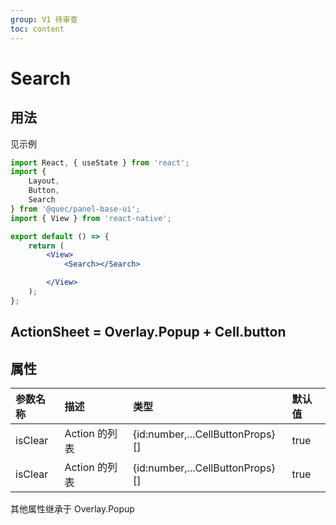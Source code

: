 ```yaml
---
group: V1 待审查
toc: content
---
```


# Search

## 用法

见示例

```jsx
import React, { useState } from 'react';
import {
    Layout,
    Button,
    Search
} from '@quec/panel-base-ui';
import { View } from 'react-native';

export default () => {
    return (
        <View>
            <Search></Search>

        </View>
    );
};
```

## ActionSheet = Overlay.Popup + Cell.button

## 属性

| 参数名称 | 描述          | 类型                             | 默认值 |
| :------- | :------------ | :------------------------------- | :----- |
| isClear     | Action 的列表 | {id:number,...CellButtonProps}[] | true    |
| isClear     | Action 的列表 | {id:number,...CellButtonProps}[] | true    |

其他属性继承于 Overlay.Popup
